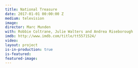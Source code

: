 ```yaml
---
title: National Treasure
date: 2017-01-01 00:00:00 Z
medium: television
image: 
director: Marc Munden
with: Robbie Coltrane, Julie Walters and Andrea Riseborough
imdb: http://www.imdb.com/title/tt5571524/
video: 
layout: project
is-in-production: true
is-featured: 
featured-image: 
---
```


